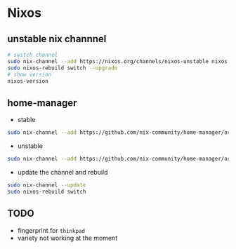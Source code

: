 # Nixos

## unstable nix channnel

```sh
# switch channel
sudo nix-channel --add https://nixos.org/channels/nixos-unstable nixos
sudo nixos-rebuild switch --upgrade
# show version
nixos-version
```

## home-manager

- stable

```sh
sudo nix-channel --add https://github.com/nix-community/home-manager/archive/release-<NIX-OS-VERSION>.tar.gz home-manager
```

- unstable

```sh
sudo nix-channel --add https://github.com/nix-community/home-manager/archive/master.tar.gz home-manager
```

- update the channel and rebuild

```sh
sudo nix-channel --update
sudo nixos-rebuild switch
```

## TODO

- fingerprint for `thinkpad`
- variety not working at the moment
